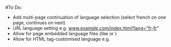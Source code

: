 #To Do:

* Add multi-page continuation of language selection (select french on one page, continues on next)
* URL language setting e.g. www.example.com/index.html?lang="fr-fr"
* Allow for page embedded language files (like <script></script> or <style></style>)
* Allow for HTML tag-customised language e.g. <lang langID="example" en-us="hi" fr-fr="bonjour"></lang>
